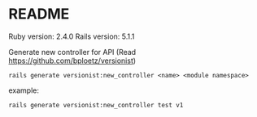 # README
Ruby version: 2.4.0
Rails version: 5.1.1

Generate new controller for API (Read https://github.com/bploetz/versionist)
```
rails generate versionist:new_controller <name> <module namespace>
```
example:
```
rails generate versionist:new_controller test v1
```
